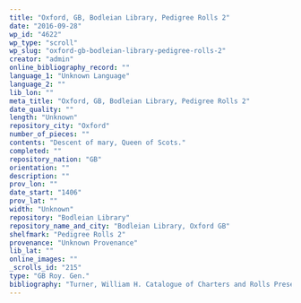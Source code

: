 ```yaml
---
title: "Oxford, GB, Bodleian Library, Pedigree Rolls 2"
date: "2016-09-28"
wp_id: "4622"
wp_type: "scroll"
wp_slug: "oxford-gb-bodleian-library-pedigree-rolls-2"
creator: "admin"
online_bibliography_record: ""
language_1: "Unknown Language"
language_2: ""
lib_lon: ""
meta_title: "Oxford, GB, Bodleian Library, Pedigree Rolls 2"
date_quality: ""
length: "Unknown"
repository_city: "Oxford"
number_of_pieces: ""
contents: "Descent of mary, Queen of Scots."
completed: ""
repository_nation: "GB"
orientation: ""
description: ""
prov_lon: ""
date_start: "1406"
prov_lat: ""
width: "Unknown"
repository: "Bodleian Library"
repository_name_and_city: "Bodleian Library, Oxford GB"
shelfmark: "Pedigree Rolls 2"
provenance: "Unknown Provenance"
lib_lat: ""
online_images: ""
_scrolls_id: "215"
type: "GB Roy. Gen."
bibliography: "Turner, William H. Catalogue of Charters and Rolls Preserved in the Bodleian Library. Oxford: Clarendon Press, 1878,699."
---
```



